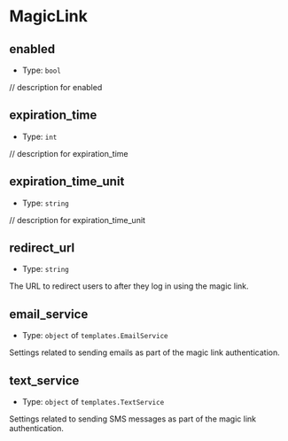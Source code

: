 
MagicLink
=========



enabled
-------

- Type: `bool` 

// description for enabled



expiration_time
---------------

- Type: `int` 

// description for expiration_time



expiration_time_unit
--------------------

- Type: `string` 

// description for expiration_time_unit



redirect_url
------------

- Type: `string` 

The URL to redirect users to after they log in using the magic link.



email_service
-------------

- Type: `object` of `templates.EmailService` 

Settings related to sending emails as part of the magic link authentication.



text_service
------------

- Type: `object` of `templates.TextService` 

Settings related to sending SMS messages as part of the magic link authentication.
